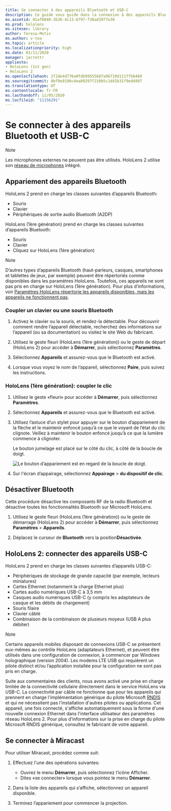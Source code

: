 ```yaml
---
title: Se connecter à des appareils Bluetooth et USB-C
description: Ce guide vous guide dans la connexion à des appareils Bluetooth et périphériques USB-C.
ms.assetid: 01af0848-3b36-4c13-b797-f38ad3977e30
ms.prod: hololens
ms.sitesec: library
author: Teresa-Motiv
ms.author: v-tea
ms.topic: article
ms.localizationpriority: high
ms.date: 03/11/2020
manager: jarrettr
appliesto:
- HoloLens (1st gen)
- HoloLens 2
ms.openlocfilehash: 2f2de4d776a0fdb99555687a96719d111ffb6460
ms.sourcegitcommit: 8bf8e9196c4ea89297f210b5c1d41b31f9edd407
ms.translationtype: HT
ms.contentlocale: fr-FR
ms.lasthandoff: 11/05/2020
ms.locfileid: "11156291"
---
```

# Se connecter à des appareils Bluetooth et USB-C

> [!NOTE]
> Les microphones externes ne peuvent pas être utilisés. HoloLens 2 utilise son [réseau de microphones](hololens2-hardware.md#audio-and-speech) intégré.

## Appariement des appareils Bluetooth

HoloLens 2 prend en charge les classes suivantes d’appareils Bluetooth:

- Souris
- Clavier
- Périphériques de sortie audio Bluetooth (A2DP)

HoloLens (1ère génération) prend en charge les classes suivantes d’appareils Bluetooth:

- Souris
- Clavier
- Cliquez sur HoloLens (1ère génération)

> [!NOTE]
> D’autres types d’appareils Bluetooth (haut-parleurs, casques, smartphones et tablettes de jeux, par exemple) peuvent être répertoriés comme disponibles dans les paramètres HoloLens. Toutefois, ces appareils ne sont pas pris en charge sur HoloLens (1ère génération). Pour plus d’informations, voir [Paramètres HoloLens répertorie les appareils disponibles, mais les appareils ne fonctionnent pas](hololens-FAQ.md#hololens-settings-lists-devices-as-available-but-the-devices-dont-work).

### Coupler un clavier ou une souris Bluetooth

1. Activez le clavier ou la souris, et rendez-la détectable. Pour découvrir comment rendre l’appareil détectable, recherchez des informations sur l’appareil (ou sa documentation) ou visitez le site Web du fabricant.

1. Utilisez le geste fleuri (HoloLens (1ère génération)) ou le geste de départ (HoloLens 2) pour accéder à **Démarrer**, puis sélectionnez **Paramètres**.

1. Sélectionnez **Appareils** et assurez-vous que le Bluetooth est activé.  

1. Lorsque vous voyez le nom de l’appareil, sélectionnez **Paire**, puis suivez les instructions.

### HoloLens (1ère génération): coupler le clic

1. Utilisez le geste «fleuri» pour accéder à **Démarrer**, puis sélectionnez **Paramètres**.

1. Sélectionnez **Appareils** et assurez-vous que le Bluetooth est activé.

1. Utilisez l’astuce d’un stylet pour appuyer sur le bouton d’appariement de la flèche et le maintenir enfoncé jusqu’à ce que le voyant de l’état du clic clignote. Veillez à maintenir le bouton enfoncé jusqu’à ce que la lumière commence à clignoter.  

   Le bouton jumelage est placé sur le côté du clic, à côté de la boucle de doigt.
   
   ![Le bouton d’appariement est en regard de la boucle de doigt.](images/use-hololens-clicker-1.png)
   
1. Sur l'écran d’appairage, sélectionnez **Appairage** > **du dispositif de clic**.

## Désactiver Bluetooth

Cette procédure désactive les composants RF de la radio Bluetooth et désactive toutes les fonctionnalités Bluetooth sur Microsoft HoloLens.

1. Utilisez le geste fleuri (HoloLens (1ère génération)) ou le geste de démarrage (HoloLens 2) pour accéder à **Démarrer**, puis sélectionnez **Paramètres** > **Appareils**.

1. Déplacez le curseur de **Bluetooth** vers la position**Désactivée**.

## HoloLens 2: connecter des appareils USB-C

HoloLens 2 prend en charge les classes suivantes d’appareils USB-C:

- Périphériques de stockage de grande capacité (par exemple, lecteurs miniatures)
- Cartes Ethernet (notamment la charge Ethernet plus)
- Cartes audio numériques USB-C à 3,5 mm
- Casques audio numériques USB-C (y compris les adaptateurs de casque et les débits de chargement)
- Souris filaire
- Clavier câblé
- Combinaison de la combinaison de plusieurs moyeux (USB A plus débiter)

> [!NOTE]
> Certains appareils mobiles disposant de connexions USB-C se présentent eux-mêmes au contrôle HoloLens (adaptateurs Ethernet), et peuvent être utilisés dans une configuration de connexion, à commencer par Windows holographique (version 2004). Les modems LTE USB qui requièrent un pilote distinct et/ou l’application installée pour la configuration ne sont pas pris en charge.

Suite aux commentaires des clients, nous avons activé une prise en charge limitée de la connectivité cellulaire directement dans le service HoloLens via USB-C.  La connectivité par câble ne fonctionne que pour les appareils qui prennent en charge l'implémentation générique du pilote Microsoft [RNDIS](https://docs.microsoft.com/windows-hardware/drivers/network/overview-of-remote-ndis--rndis-) et qui ne nécessitent pas l'installation d'autres pilotes ou applications.  Cet appareil, une fois connecté, s'affiche automatiquement sous la forme d'une nouvelle connexion Ethernet dans l'interface utilisateur des paramètres réseau HoloLens 2. Pour plus d’informations sur la prise en charge du pilote Microsoft RNDIS générique, consultez le fabricant de votre appareil.

## Se connecter à Miracast

Pour utiliser Miracast, procédez comme suit:

1. Effectuez l'une des opérations suivantes:  

   - Ouvrez le menu **Démarrer**, puis sélectionnez l’icône Afficher.
   - Dites «se connecter» lorsque vous pointez le menu **Démarrer**.  

1. Dans la liste des appareils qui s’affiche, sélectionnez un appareil disponible.

1. Terminez l’appariement pour commencer la projection.
